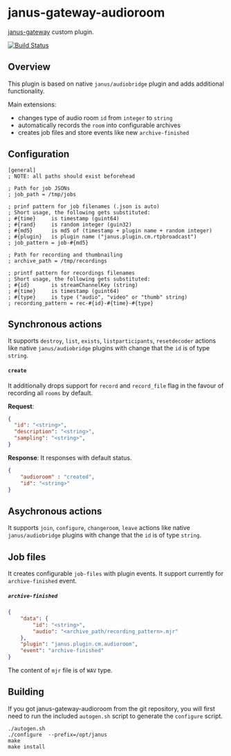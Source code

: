 janus-gateway-audioroom
=======================
[janus-gateway](https://github.com/meetecho/janus-gateway) custom plugin.

[![Build Status](https://travis-ci.org/cargomedia/janus-gateway-audioroom.svg)](https://travis-ci.org/cargomedia/janus-gateway-audioroom)

Overview
--------
This plugin is based on native `janus/audiobridge` plugin and adds additional functionality.

Main extensions:
- changes type of audio room `id` from `integer` to `string`
- automatically records the `room` into configurable archives
- creates job files and store events like new `archive-finished`

Configuration
-------------
```
[general]
; NOTE: all paths should exist beforehead

; Path for job JSONs
; job_path = /tmp/jobs

; prinf pattern for job filenames (.json is auto)
; Short usage, the following gets substituted:
; #{time}     is timestamp (guint64)
; #{rand}     is random integer (guin32)
; #{md5}      is md5 of (timestamp + plugin name + random integer)
; #{plugin}   is plugin name ("janus.plugin.cm.rtpbroadcast")
; job_pattern = job-#{md5}

; Path for recording and thumbnailing
; archive_path = /tmp/recordings

; printf pattern for recordings filenames
; Short usage, the following gets substituted:
; #{id}       is streamChannelKey (string)
; #{time}     is timestamp (guint64)
; #{type}     is type ("audio", "video" or "thumb" string)
; recording_pattern = rec-#{id}-#{time}-#{type}
```

Synchronous actions
-------------------
It supports `destroy`, `list`, `exists`, `listparticipants`, `resetdecoder` actions like native `janus/audiobridge` plugins with 
change that the `id` is of type `string`.

#### `create`
It additionally drops support for `record` and `record_file` flag in the favour of recording all `rooms` by default.

**Request**:
```json
{
  "id": "<string>",
  "description": "<string>",
  "sampling": "<string>",
}
```

**Response**:
It responses with default status. 

```json
{
	"audioroom" : "created",
	"id": "<string>"
}
```

Asychronous actions
-------------------
It supports `join`, `configure`, `changeroom`, `leave` actions like native `janus/audiobridge` plugins with change that the `id` is of type `string`.

Job files
---------
It creates configurable `job-files` with plugin events. It support currently for `archive-finished` event.

##### `archive-finished` 
```json
{
    "data": {
        "id": "<string>",
        "audio": "<archive_path/recording_pattern>.mjr"
    },
    "plugin": "janus.plugin.cm.audioroom",
    "event": "archive-finished"
}
```

The content of `mjr` file is of `WAV` type.

Building
--------
If you got janus-gateway-audioroom from the git repository, you will first need to run the included `autogen.sh` script 
to generate the `configure` script.

```
./autogen.sh
./configure  --prefix=/opt/janus
make
make install
```

